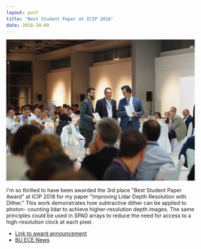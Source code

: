 ```yaml
---
layout: post
title: "Best Student Paper at ICIP 2018"
date: 2018-10-09
---
```


<img src="/images/ICIP_18_Award2.JPG" width="600">

I'm so thrilled to have been awarded the 3rd place "Best Student Paper Award" 
at ICIP 2018 for my paper "Improving Lidar Depth Resolution with Dither."
This work demonstrates how subtractive dither can be applied to photon-
counting lidar to achieve higher-resolution depth images.
The same principles could be used in SPAD arrays to reduce the need for 
access to a high-resolution clock at each pixel.

* [Link to award announcement](https://2018.ieeeicip.org/Awards.asp)
* [BU ECE News](https://www.bu.edu/eng/2018/11/07/the-depth-of-depth-measurement/)
